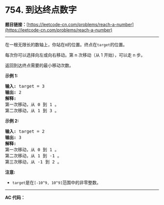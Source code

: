 # 754. 到达终点数字

**题目链接：**[https://leetcode-cn.com/problems/reach-a-number](https://leetcode-cn.com/problems/reach-a-number)

---

<div class="content__1Y2H">
 <div class="notranslate">
  <p>在一根无限长的数轴上，你站在<code>0</code>的位置。终点在<code>target</code>的位置。</p> 
  <p>每次你可以选择向左或向右移动。第 n 次移动（从 1 开始），可以走 n 步。</p> 
  <p>返回到达终点需要的最小移动次数。</p> 
  <p><strong>示例 1:</strong></p> 
  <pre class="language-text"><strong>输入:</strong> target = 3
<strong>输出:</strong> 2
<strong>解释:</strong>
第一次移动，从 0 到 1 。
第二次移动，从 1 到 3 。
</pre> 
  <p><strong>示例 2:</strong></p> 
  <pre class="language-text"><strong>输入:</strong> target = 2
<strong>输出:</strong> 3
<strong>解释:</strong>
第一次移动，从 0 到 1 。
第二次移动，从 1 到 -1 。
第三次移动，从 -1 到 2 。
</pre> 
  <p><strong>注意:</strong></p> 
  <ul> 
   <li><code>target</code>是在<code>[-10^9, 10^9]</code>范围中的非零整数。</li> 
  </ul> 
 </div>
</div>

---

**AC 代码：**

```java

```